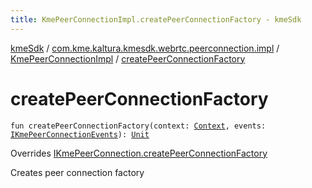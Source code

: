 ```yaml
---
title: KmePeerConnectionImpl.createPeerConnectionFactory - kmeSdk
---
```


[kmeSdk](../../index.html) / [com.kme.kaltura.kmesdk.webrtc.peerconnection.impl](../index.html) / [KmePeerConnectionImpl](index.html) / [createPeerConnectionFactory](./create-peer-connection-factory.html)

# createPeerConnectionFactory

`fun createPeerConnectionFactory(context: `[`Context`](https://developer.android.com/reference/android/content/Context.html)`, events: `[`IKmePeerConnectionEvents`](../../com.kme.kaltura.kmesdk.webrtc.peerconnection/-i-kme-peer-connection-events/index.html)`): `[`Unit`](https://kotlinlang.org/api/latest/jvm/stdlib/kotlin/-unit/index.html)

Overrides [IKmePeerConnection.createPeerConnectionFactory](../../com.kme.kaltura.kmesdk.webrtc.peerconnection/-i-kme-peer-connection/create-peer-connection-factory.html)

Creates peer connection factory

